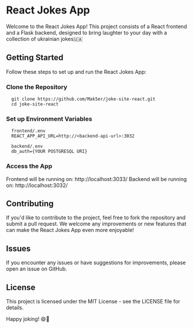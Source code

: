 # React Jokes App
Welcome to the React Jokes App! This project consists of a React frontend and a Flask backend, designed to bring laughter to your day with a collection of ukrainian jokes🇺🇦

## Getting Started
Follow these steps to set up and run the React Jokes App:

### Clone the Repository

      git clone https://github.com/Mak5er/joke-site-react.git
      cd joke-site-react

### Set up Environment Variables

      frontend/.env
      REACT_APP_API_URL=http://<backend-api-url>:3032

      backend/.env
      db_auth={YOUR POSTGRESQL URI}

### Access the App 
Frontend will be running on: http://localhost:3033/
Backend will be running on: http://localhost:3032/

## Contributing
If you'd like to contribute to the project, feel free to fork the repository and submit a pull request. We welcome any improvements or new features that can make the React Jokes App even more enjoyable!

## Issues
If you encounter any issues or have suggestions for improvements, please open an issue on GitHub.

## License
This project is licensed under the MIT License - see the LICENSE file for details.

Happy joking! 😄🎉